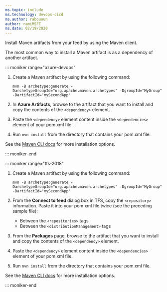 ```yaml
---
ms.topic: include
ms.technology: devops-cicd
ms.author: rabououn
author: ramiMSFT
ms.date: 02/19/2020
---
```


Install Maven artifacts from your feed by using the Maven client.

The most common way to install a Maven artifact is as a dependency of another artifact.

::: moniker range="azure-devops"

1. Create a Maven artifact by using the following command:

   ```Command
   mvn -B archetype:generate -DarchetypeGroupId="org.apache.maven.archetypes" -DgroupId="MyGroup" -DartifactId="mySecondApp"
   ```

2. In **Azure Artifacts**, browse to the artifact that you want to install and copy the contents of the `<dependency>` element.

3. Paste the `<dependency>` element content inside the `<dependencies>` element of your pom.xml file.

4. Run `mvn install` from the directory that contains your pom.xml file.

See the [Maven CLI docs](https://maven.apache.org/plugins/maven-install-plugin/usage.html) for more installation options.

::: moniker-end

::: moniker range="tfs-2018"

1. Create a Maven artifact by using the following command:

   ```Command
   mvn -B archetype:generate -DarchetypeGroupId="org.apache.maven.archetypes" -DgroupId="MyGroup" -DartifactId="mySecondApp"
   ```

2. From the **Connect to feed** dialog box in TFS, copy the `<repository>` information. Paste it into your pom.xml file twice (see the preceding sample file):

   - Between the `<repositories>` tags
   - Between the `<distributionManagement>` tags

3. From the **Packages** page, browse to the artifact that you want to install and copy the contents of the `<dependency>` element.

4. Paste the `<dependency>` element content inside the `<dependencies>` element of your pom.xml file.

5. Run `mvn install` from the directory that contains your pom.xml file.

See the [Maven CLI docs](https://maven.apache.org/plugins/maven-install-plugin/usage.html) for more installation options.

::: moniker-end
